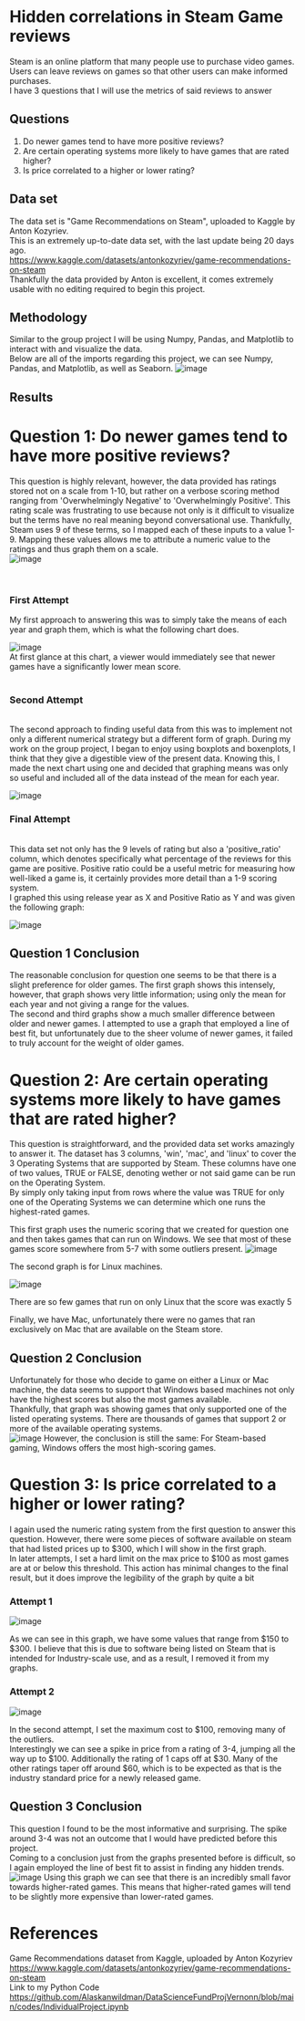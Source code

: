 # Hidden correlations in Steam Game reviews
 Steam is an online platform that many people use to purchase video games. <br>
 Users can leave reviews on games so that other users can make informed purchases.<br>
 I have 3 questions that I will use the metrics of said reviews to answer

## Questions
1) Do newer games tend to have more positive reviews?
2) Are certain operating systems more likely to have games that are rated higher?
3) Is price correlated to a higher or lower rating?

## Data set
The data set is "Game Recommendations on Steam", uploaded to Kaggle by Anton Kozyriev.<br> 
This is an extremely up-to-date data set, with the last update being 20 days ago. <br>
https://www.kaggle.com/datasets/antonkozyriev/game-recommendations-on-steam <br>
Thankfully the data provided by Anton is excellent, it comes extremely usable with no editing required to begin this project. 

## Methodology
Similar to the group project I will be using Numpy, Pandas, and Matplotlib to interact with and visualize the data. <br>
Below are all of the imports regarding this project, we can see Numpy, Pandas, and Matplotlib, as well as Seaborn.
![image](https://github.com/Alaskanwildman/DataScienceFundProjVernonn/assets/31549358/f60a03a3-e883-4f9d-bffa-31d05741c1b2) <br>

## Results

# Question 1: Do newer games tend to have more positive reviews? <br>
This question is highly relevant, however, the data provided has ratings stored not on a scale from 1-10, but rather on a verbose scoring method ranging from 'Overwhelmingly Negative' to 'Overwhelmingly Positive'. This rating scale was frustrating to use because not only is it difficult to visualize but the terms have no real meaning beyond conversational use. Thankfully, Steam uses 9 of these terms, so I mapped each of these inputs to a value 1-9. Mapping these values allows me to attribute a numeric value to the ratings and thus graph them on a scale. <br>
![image](https://github.com/Alaskanwildman/DataScienceFundProjVernonn/assets/31549358/2f83d336-f4a9-476c-a883-dce110888cdc)



<br>

### First Attempt
My first approach to answering this was to simply take the means of each year and graph them, which is what the following chart does. <br>

![image](https://github.com/Alaskanwildman/DataScienceFundProjVernonn/assets/31549358/479df234-c175-48f4-b590-25ed85317622) <br>
At first glance at this chart, a viewer would immediately see that newer games have a significantly lower mean score.
<br>
<br>

### Second Attempt
<br>
The second approach to finding useful data from this was to implement not only a different numerical strategy but a different form of graph. During my work on the group project, I began to enjoy using boxplots and boxenplots, I think that they give a digestible view of the present data. Knowing this, I made the next chart using one and decided that graphing means was only so useful and included all of the data instead of the mean for each year. <br>

![image](https://github.com/Alaskanwildman/DataScienceFundProjVernonn/assets/31549358/05b75ac4-0c75-46a8-82c1-75e998762f86)

### Final Attempt
<br>
This data set not only has the 9 levels of rating but also a 'positive_ratio' column, which denotes specifically what percentage of the reviews for this game are positive. Positive ratio could be a useful metric for measuring how well-liked a game is, it certainly provides more detail than a 1-9 scoring system. <br> 
I graphed this using release year as X and Positive Ratio as Y and was given the following graph:

![image](https://github.com/Alaskanwildman/DataScienceFundProjVernonn/assets/31549358/ab5ea648-1ba4-4450-b5e6-80f27841d031)


## Question 1 Conclusion
The reasonable conclusion for question one seems to be that there is a slight preference for older games. The first graph shows this intensely, however, that graph shows very little information; using only the mean for each year and not giving a range for the values. <br>
The second and third graphs show a much smaller difference between older and newer games. I attempted to use a graph that employed a line of best fit, but unfortunately due to the sheer volume of newer games, it failed to truly account for the weight of older games.

# Question 2: Are certain operating systems more likely to have games that are rated higher? <br>
This question is straightforward, and the provided data set works amazingly to answer it. The dataset has 3 columns, 'win', 'mac', and 'linux' to cover the 3 Operating Systems that are supported by Steam. These columns have one of two values, TRUE or FALSE, denoting wether or not said game can be run on the Operating System. <br>
By simply only taking input from rows where the value was TRUE for only one of the Operating Systems we can determine which one runs the highest-rated games.

This first graph uses the numeric scoring that we created for question one and then takes games that can run on Windows. We see that most of these games score somewhere from 5-7 with some outliers present. 
![image](https://github.com/Alaskanwildman/DataScienceFundProjVernonn/assets/31549358/fd60cc76-ebc2-413c-88a1-80d21b1f1ba9)

The second graph is for Linux machines. 

![image](https://github.com/Alaskanwildman/DataScienceFundProjVernonn/assets/31549358/b6b9669a-ce9d-41a7-9272-4b2b3dfe53a4)

There are so few games that run on only Linux that the score was exactly 5

Finally, we have Mac, unfortunately there were no games that ran exclusively on Mac that are available on the Steam store. 

## Question 2 Conclusion
Unfortunately for those who decide to game on either a Linux or Mac machine, the data seems to support that Windows based machines not only have the highest scores but also the most games available. <br>
Thankfully, that graph was showing games that only supported one of the listed operating systems. There are thousands of games that support 2 or more of the available operating systems. <br>
![image](https://github.com/Alaskanwildman/DataScienceFundProjVernonn/assets/31549358/96cda953-556f-4cc4-aee4-b734a9e50389)
However, the conclusion is still the same: For Steam-based gaming, Windows offers the most high-scoring games. 

# Question 3: Is price correlated to a higher or lower rating?
I again used the numeric rating system from the first question to answer this question. However, there were some pieces of software available on steam that had listed prices up to $300, which I will show in the first graph. <br> 
In later attempts, I set a hard limit on the max price to $100 as most games are at or below this threshold. This action has minimal changes to the final result, but it does improve the legibility of the graph by quite a bit

### Attempt 1
![image](https://github.com/Alaskanwildman/DataScienceFundProjVernonn/assets/31549358/b0524f2a-005c-46a9-a7c1-796585528e99)


As we can see in this graph, we have some values that range from $150 to $300. I believe that this is due to software being listed on Steam that is intended for Industry-scale use, and as a result, I removed it from my graphs.

### Attempt 2
![image](https://github.com/Alaskanwildman/DataScienceFundProjVernonn/assets/31549358/b7318973-a450-468e-b515-9586163e8947)

In the second attempt, I set the maximum cost to $100, removing many of the outliers. <br>
Interestingly we can see a spike in price from a rating of 3-4, jumping all the way up to $100. Additionally the rating of 1 caps off at $30. Many of the other ratings taper off around $60, which is to be expected as that is the industry standard price for a newly released game. <br>

## Question 3 Conclusion
This question I found to be the most informative and surprising. The spike around 3-4 was not an outcome that I would have predicted before this project. <br>
Coming to a conclusion just from the graphs presented before is difficult, so I again employed the line of best fit to assist in finding any hidden trends. 
![image](https://github.com/Alaskanwildman/DataScienceFundProjVernonn/assets/31549358/a5b81c48-e3e4-4175-9d7a-4629b9618ab0)
Using this graph we can see that there is an incredibly small favor towards higher-rated games. This means that higher-rated games will tend to be slightly more expensive than lower-rated games.

# References
Game Recommendations dataset from Kaggle, uploaded by Anton Kozyriev <br>
https://www.kaggle.com/datasets/antonkozyriev/game-recommendations-on-steam <br>
Link to my Python Code <br>
https://github.com/Alaskanwildman/DataScienceFundProjVernonn/blob/main/codes/IndividualProject.ipynb



